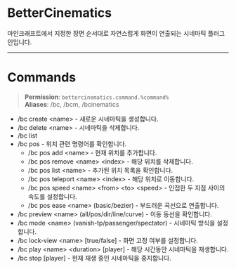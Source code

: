 # BetterCinematics
마인크래프트에서 지정한 장면 순서대로 자연스럽게 화면이 연출되는 시네마틱 플러그인입니다.

---

# Commands
> **Permission**: `bettercinematics.command.%command%`   
> **Aliases**: /bc, /bcm, /bcinematics 
- /bc create \<name> - 새로운 시네마틱을 생성합니다.
- /bc delete \<name> - 시네마틱을 삭제합니다.
- /bc list
- /bc pos - 위치 관련 명령어를 확인합니다.
  - /bc pos add \<name> - 현재 위치를 추가합니다.
  - /bc pos remove \<name> \<index> - 해당 위치를 삭제합니다.
  - /bc pos list \<name> - 추가된 위치 목록을 확인합니다.
  - /bc pos teleport \<name> \<index> - 해당 위치로 이동합니다.
  - /bc pos speed \<name> \<from> \<to> \<speed> - 인접한 두 지점 사이의 속도를 설정합니다.
  - /bc pos ease \<name> \(basic/bezier) - 부드러운 곡선으로 연출합니다.
- /bc preview \<name> \(all/pos/dir/line/curve) - 이동 동선을 확인합니다.
- /bc mode \<name> \(vanish-tp/passenger/spectator) - 시네마틱 방식을 설정합니다.
- /bc lock-view \<name> \[true/false] - 화면 고정 여부를 설정합니다.
- /bc play \<name> \<duration> \[player] - 해당 시간동안 시네마틱을 재생합니다.
- /bc stop \[player] - 현재 재생 중인 시네마틱을 중지합니다.